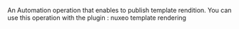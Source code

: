 An Automation operation that enables to publish template rendition. You can use this operation with the plugin : nuxeo template rendering
